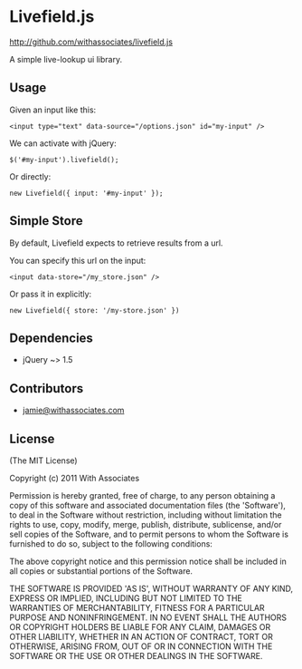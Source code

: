 # Livefield.js

http://github.com/withassociates/livefield.js

A simple live-lookup ui library.

## Usage

Given an input like this:

    <input type="text" data-source="/options.json" id="my-input" />

We can activate with jQuery:

    $('#my-input').livefield();

Or directly:

    new Livefield({ input: '#my-input' });

## Simple Store

By default, Livefield expects to retrieve results from a url.

You can specify this url on the input:

    <input data-store="/my_store.json" />

Or pass it in explicitly:

    new Livefield({ store: '/my-store.json' })

## Dependencies

* jQuery ~> 1.5

## Contributors

* jamie@withassociates.com

## License

(The MIT License)

Copyright (c) 2011 With Associates

Permission is hereby granted, free of charge, to any person obtaining
a copy of this software and associated documentation files (the
'Software'), to deal in the Software without restriction, including
without limitation the rights to use, copy, modify, merge, publish,
distribute, sublicense, and/or sell copies of the Software, and to
permit persons to whom the Software is furnished to do so, subject to
the following conditions:

The above copyright notice and this permission notice shall be
included in all copies or substantial portions of the Software.

THE SOFTWARE IS PROVIDED 'AS IS', WITHOUT WARRANTY OF ANY KIND,
EXPRESS OR IMPLIED, INCLUDING BUT NOT LIMITED TO THE WARRANTIES OF
MERCHANTABILITY, FITNESS FOR A PARTICULAR PURPOSE AND NONINFRINGEMENT.
IN NO EVENT SHALL THE AUTHORS OR COPYRIGHT HOLDERS BE LIABLE FOR ANY
CLAIM, DAMAGES OR OTHER LIABILITY, WHETHER IN AN ACTION OF CONTRACT,
TORT OR OTHERWISE, ARISING FROM, OUT OF OR IN CONNECTION WITH THE
SOFTWARE OR THE USE OR OTHER DEALINGS IN THE SOFTWARE.
